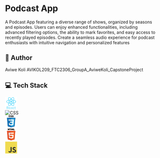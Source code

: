 # Podcast App
A Podcast App featuring a diverse range of shows, organized by seasons and episodes. Users can enjoy enhanced functionalities, including advanced filtering options, the ability to mark favorites, and easy access to recently played episodes. Create a seamless audio experience for podcast enthusiasts with intuitive navigation and personalized features

## :bust_in_silhouette: Author
Aviwe Koli 
AVIKOL209_FTC2306_GroupA_AviweKoli_CapstoneProject

## :computer: Tech Stack
<img src="https://raw.githubusercontent.com/devicons/devicon/master/icons/react/react-original-wordmark.svg" alt="CSS" width="40" height="40"><br>
<img src="https://upload.wikimedia.org/wikipedia/commons/4/4c/Typescript_logo_2020.svg" alt="CSS" width="40" height="40"><br>
<img src="https://raw.githubusercontent.com/devicons/devicon/master/icons/css3/css3-original-wordmark.svg" alt="CSS" width="40" height="40"><br>
<img src="https://raw.githubusercontent.com/devicons/devicon/master/icons/html5/html5-original-wordmark.svg" alt="HTML" width="40" height="40"><br>
<img src="https://raw.githubusercontent.com/devicons/devicon/master/icons/javascript/javascript-original.svg" alt="JavaScript" width="40" height="40"><br>
